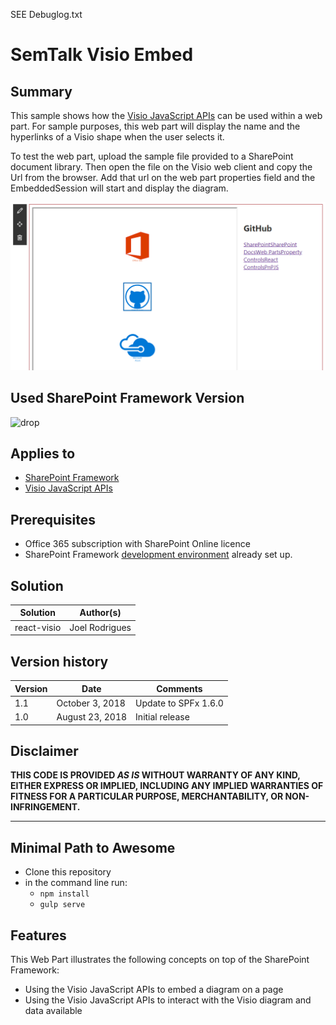 SEE Debuglog.txt


# SemTalk Visio Embed

## Summary

This sample shows how the [Visio JavaScript APIs](https://dev.office.com/reference/add-ins/visio/visio-javascript-reference-overview) can be used within a web part. For sample purposes, this web part will display the name and the hyperlinks of a Visio shape when the user selects it.

To test the web part, upload the sample file provided to a SharePoint document library. Then open the file on the Visio web client and copy the Url from the browser. Add that url on the web part properties field and the EmbeddedSession will start and display the diagram. 

![Demo](./assets/Preview.PNG)

## Used SharePoint Framework Version

![drop](https://img.shields.io/badge/drop-1.6.0-green.svg)

## Applies to

* [SharePoint Framework](https:/dev.office.com/sharepoint)
* [Visio JavaScript APIs](https://dev.office.com/reference/add-ins/visio/visio-javascript-reference-overview)

## Prerequisites

* Office 365 subscription with SharePoint Online licence
* SharePoint Framework [development environment](https://dev.office.com/sharepoint/docs/spfx/set-up-your-development-environment) already set up.

## Solution

Solution|Author(s)
--------|---------
react-visio|Joel Rodrigues

## Version history

Version|Date|Comments
-------|----|--------
1.1|October 3, 2018|Update to SPFx 1.6.0
1.0|August 23, 2018|Initial release

## Disclaimer

**THIS CODE IS PROVIDED *AS IS* WITHOUT WARRANTY OF ANY KIND, EITHER EXPRESS OR IMPLIED, INCLUDING ANY IMPLIED WARRANTIES OF FITNESS FOR A PARTICULAR PURPOSE, MERCHANTABILITY, OR NON-INFRINGEMENT.**

---

## Minimal Path to Awesome

* Clone this repository
* in the command line run:
  * `npm install`
  * `gulp serve`

## Features

This Web Part illustrates the following concepts on top of the SharePoint Framework:

* Using the Visio JavaScript APIs to embed a diagram on a page
* Using the Visio JavaScript APIs to interact with the Visio diagram and data available
